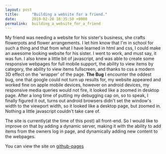 ```yaml
---
layout: post
title:      "Building a website for a friend."
date:       2019-02-20 18:35:50 +0000
permalink:  building_a_website_for_a_friend
---
```



My friend was needing a website for his sister's business, she crafts flowerpots and flower arrangements. I let him know that I'm in school for such a thing and that from what I have learned in html and css, I could make an awesome looking website for his sister. I went to work, and must say, it was fun. I also knew a little bit of javascript, and was able to create some responsive webpages for full mobile support, the ability to view items by category, the ability to view items fullscreen, and thanks to css a modern 3D effect on the 'wrapper' of the page.
**The Bug**
I encounter the oddest bug, one that google could not turn up results for, my website appeared and worked fine on apple mobile devices, however on android devices, my responsive media queries would not fire, it looked like a zoomed in desktop page. After a long time of putting my debugging cap on, so to speak, I finally figured it out, turns out android browsers didn't set the window's width to the viewport width, so it looked like a desktop page, but zoomed in. Nothing a little javascript couldn't take care of.

The site is currently(at the time of this post) all front-end. So I would like to improve on that by adding a dynamic server, making it with the ability to add items from the owners log in page, and dynamically adding new content to the webpages.

You can view the site on [github-pages](https://coffee-dust.github.io/plant-site/index.html)
